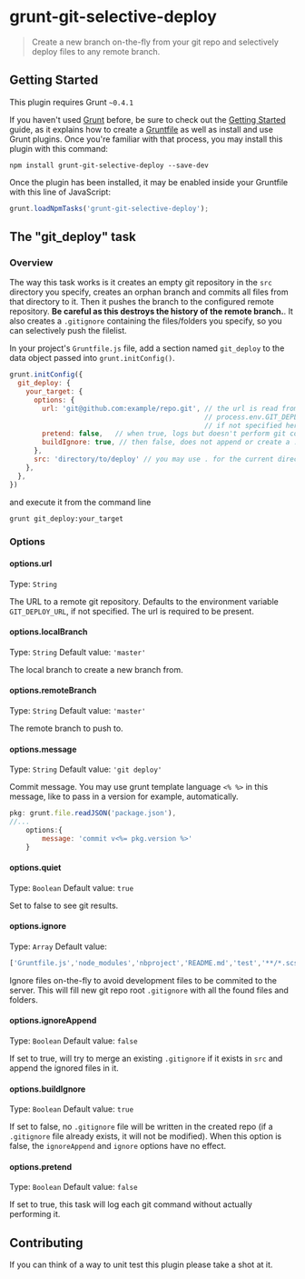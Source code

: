# grunt-git-selective-deploy

> Create a new branch on-the-fly from your git repo and selectively deploy files to any remote branch.

## Getting Started

This plugin requires Grunt `~0.4.1`

If you haven't used [Grunt](http://gruntjs.com/) before, be sure to check out the [Getting Started](http://gruntjs.com/getting-started) guide, as it explains how to create a [Gruntfile](http://gruntjs.com/sample-gruntfile) as well as install and use Grunt plugins. Once you're familiar with that process, you may install this plugin with this command:

```shell
npm install grunt-git-selective-deploy --save-dev
```

Once the plugin has been installed, it may be enabled inside your Gruntfile with this line of JavaScript:

```js
grunt.loadNpmTasks('grunt-git-selective-deploy');
```

## The "git_deploy" task

### Overview

The way this task works is it creates an empty git repository in the `src` directory you specify, creates an orphan branch and commits all files from that directory to it.
Then it pushes the branch to the configured remote repository. **Be careful as this destroys the history of the remote branch.**. It also creates a `.gitignore` containing
the files/folders you specify, so you can selectively push the filelist.

In your project's `Gruntfile.js` file, add a section named `git_deploy` to the data object passed into `grunt.initConfig()`.

```js
grunt.initConfig({
  git_deploy: {
    your_target: {
      options: {
        url: 'git@github.com:example/repo.git', // the url is read from
                                                // process.env.GIT_DEPLOY_URL
                                                // if not specified here
        pretend: false,   // when true, logs but doesn't perform git commands
        buildIgnore: true, // then false, does not append or create a .gitignore file
      },
      src: 'directory/to/deploy' // you may use . for the current directory that Gruntfile.js is
    },
  },
})
```

and execute it from the command line

```bash
grunt git_deploy:your_target
```

### Options

#### options.url

Type: `String`

The URL to a remote git repository. Defaults to the environment variable
`GIT_DEPLOY_URL`, if not specified. The url is required to be present.

#### options.localBranch

Type: `String`
Default value: `'master'`

The local branch to create a new branch from.

#### options.remoteBranch

Type: `String`
Default value: `'master'`

The remote branch to push to.

#### options.message

Type: `String`
Default value: `'git deploy'`

Commit message. You may use grunt template language `<% %>` in this message, like to pass in a version for example, automatically.

```js
pkg: grunt.file.readJSON('package.json'),
//...
    options:{
        message: 'commit v<%= pkg.version %>'
    }
```

#### options.quiet

Type: `Boolean`
Default value: `true`

Set to false to see git results.

#### options.ignore

Type: `Array`
Default value:

```js
['Gruntfile.js','node_modules','nbproject','README.md','test','**/*.scss','**/*.sass','.sass-cache','.idea','.DS_Store','config.rb']
```

Ignore files on-the-fly to avoid development files to be commited to the server. This will fill new git repo root `.gitignore` with
all the found files and folders.

#### options.ignoreAppend

Type: `Boolean`
Default value: `false`

If set to true, will try to merge an existing `.gitignore` if it exists in `src` and append the ignored files in it.

#### options.buildIgnore

Type: `Boolean`
Default value: `true`

If set to false, no `.gitignore` file will be written in the created
repo (if a `.gitignore` file already exists, it will not be modified).
When this option is false, the `ignoreAppend` and `ignore` options have
no effect.

#### options.pretend

Type: `Boolean`
Default value: `false`

If set to true, this task will log each git command without actually
performing it.

## Contributing

If you can think of a way to unit test this plugin please take a shot at it.
